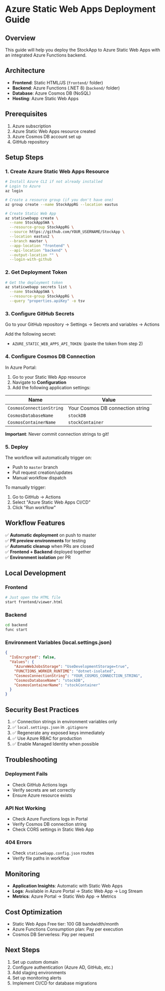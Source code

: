 # Azure Static Web Apps Deployment Guide

## Overview
This guide will help you deploy the StockApp to Azure Static Web Apps with an integrated Azure Functions backend.

## Architecture
- **Frontend**: Static HTML/JS (`frontend/` folder)
- **Backend**: Azure Functions (.NET 8) (`backend/` folder)
- **Database**: Azure Cosmos DB (NoSQL)
- **Hosting**: Azure Static Web Apps

## Prerequisites
1. Azure subscription
2. Azure Static Web Apps resource created
3. Azure Cosmos DB account set up
4. GitHub repository

## Setup Steps

### 1. Create Azure Static Web Apps Resource

```bash
# Install Azure CLI if not already installed
# Login to Azure
az login

# Create a resource group (if you don't have one)
az group create --name StockAppRG --location eastus

# Create Static Web App
az staticwebapp create \
  --name StockAppSWA \
  --resource-group StockAppRG \
  --source https://github.com/YOUR_USERNAME/StockApp \
  --location eastus2 \
  --branch master \
  --app-location "frontend" \
  --api-location "backend" \
  --output-location "" \
  --login-with-github
```

### 2. Get Deployment Token

```bash
# Get the deployment token
az staticwebapp secrets list \
  --name StockAppSWA \
  --resource-group StockAppRG \
  --query "properties.apiKey" -o tsv
```

### 3. Configure GitHub Secrets

Go to your GitHub repository → Settings → Secrets and variables → Actions

Add the following secret:
- `AZURE_STATIC_WEB_APPS_API_TOKEN`: (paste the token from step 2)

### 4. Configure Cosmos DB Connection

In Azure Portal:
1. Go to your Static Web App resource
2. Navigate to **Configuration**
3. Add the following application settings:

| Name | Value |
|------|-------|
| `CosmosConnectionString` | Your Cosmos DB connection string |
| `CosmosDatabaseName` | `stockDB` |
| `CosmosContainerName` | `stockContainer` |

**Important**: Never commit connection strings to git!

### 5. Deploy

The workflow will automatically trigger on:
- Push to `master` branch
- Pull request creation/updates
- Manual workflow dispatch

To manually trigger:
1. Go to GitHub → Actions
2. Select "Azure Static Web Apps CI/CD"
3. Click "Run workflow"

## Workflow Features

✅ **Automatic deployment** on push to master  
✅ **PR preview environments** for testing  
✅ **Automatic cleanup** when PRs are closed  
✅ **Frontend + Backend** deployed together  
✅ **Environment isolation** per PR  

## Local Development

### Frontend
```bash
# Just open the HTML file
start frontend/viewer.html
```

### Backend
```bash
cd backend
func start
```

### Environment Variables (local.settings.json)
```json
{
  "IsEncrypted": false,
  "Values": {
    "AzureWebJobsStorage": "UseDevelopmentStorage=true",
    "FUNCTIONS_WORKER_RUNTIME": "dotnet-isolated",
    "CosmosConnectionString": "YOUR_COSMOS_CONNECTION_STRING",
    "CosmosDatabaseName": "stockDB",
    "CosmosContainerName": "stockContainer"
  }
}
```

## Security Best Practices

1. ✅ Connection strings in environment variables only
2. ✅ `local.settings.json` in `.gitignore`
3. ✅ Regenerate any exposed keys immediately
4. ✅ Use Azure RBAC for production
5. ✅ Enable Managed Identity when possible

## Troubleshooting

### Deployment Fails
- Check GitHub Actions logs
- Verify secrets are set correctly
- Ensure Azure resource exists

### API Not Working
- Check Azure Functions logs in Portal
- Verify Cosmos DB connection string
- Check CORS settings in Static Web App

### 404 Errors
- Check `staticwebapp.config.json` routes
- Verify file paths in workflow

## Monitoring

- **Application Insights**: Automatic with Static Web Apps
- **Logs**: Available in Azure Portal → Static Web App → Log Stream
- **Metrics**: Azure Portal → Static Web App → Metrics

## Cost Optimization

- Static Web Apps Free tier: 100 GB bandwidth/month
- Azure Functions Consumption plan: Pay per execution
- Cosmos DB Serverless: Pay per request

## Next Steps

1. Set up custom domain
2. Configure authentication (Azure AD, GitHub, etc.)
3. Add staging environments
4. Set up monitoring alerts
5. Implement CI/CD for database migrations
